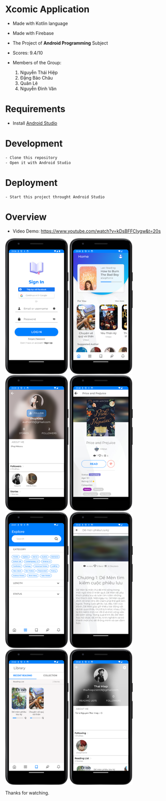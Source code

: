 # Xcomic Application

- Made with Kotlin language
- Made with Firebase
- The Project of **Android Programming** Subject
- Scores: 9.4/10
- Members of the Group:

    1. Nguyễn Thái Hiệp
    2. Đặng Bảo Châu
    3. Quân Lê
    4. Nguyễn Đình Văn

# Requirements

- Install [Android Studio](https://developer.android.com/)

# Development

```
- Clone this repository
- Open it with Android Studio
```

# Deployment

```
- Start this project throught Android Studio
```

# Overview

- Video Demo: https://www.youtube.com/watch?v=kDsBFFCIygw&t=20s

<div>
<img src="./Overview/1.png"  width="200">
<img src="./Overview/2.png"  width="200">
<img src="./Overview/4.png"  width="200">
<img src="./Overview/5.png"  width="200">
<img src="./Overview/6.png"  width="200">
<img src="./Overview/8.png"  width="200">
<img src="./Overview/9.png"  width="200">
<img src="./Overview/10.png"  width="200">
</div>





Thanks for watching.
